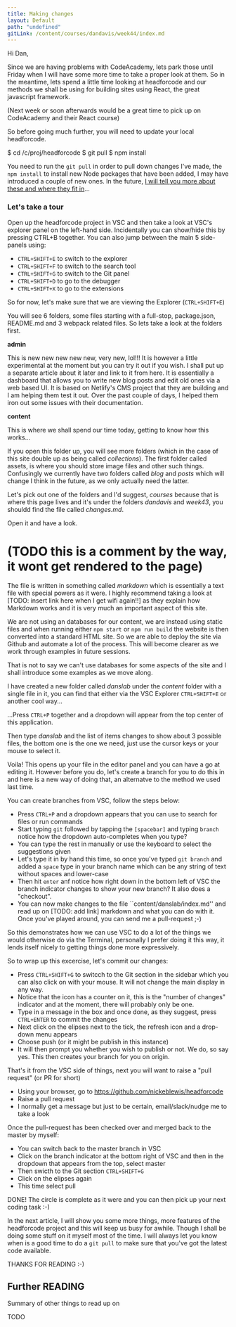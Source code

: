 ```yaml
---
title: Making changes
layout: Default
path: "undefined"
gitLink: /content/courses/dandavis/week44/index.md
---
```


Hi Dan,

Since we are having problems with CodeAcademy, lets park those until Friday when I will have some more time to take a proper look at them. So in the meantime, lets spend a little time looking at headforcode and our methods we shall be using for building sites using React, the great javascript framework.

(Next week or soon afterwards would be a great time to pick up on CodeAcademy and their React course)

So before going much further, you will need to update your local headforcode.

$ cd /c/proj/headforcode
$ git pull
$ npm install

You need to run the ``git pull`` in order to pull down changes I've made, the ``npm install`` to install new Node packages that have been added, I may have introduced a couple of new ones. In the future, [I will tell you more about these and where they fit in](todo.md)...

### Let's take a tour

Open up the headforcode project in VSC and then take a look at VSC's explorer panel on the left-hand side. Incidentally you can show/hide this by pressing CTRL+B together. You can also jump between the main 5 side-panels using:

* ``CTRL+SHIFT+E`` to switch to the explorer
* ``CTRL+SHIFT+F`` to switch to the search tool
* ``CTRL+SHIFT+G`` to switch to the Git panel
* ``CTRL+SHIFT+D`` to go to the debugger
* ``CTRL+SHIFT+X`` to go to the extensions

So for now, let's make sure that we are viewing the Explorer (``CTRL+SHIFT+E``)

You will see 6 folders, some files starting with a full-stop, package.json, README.md and 3 webpack related files. So lets take a look at the folders first.

**admin**

This is new new new new new, very new, lol!!! It is however a little experimental at the moment but you can try it out if you wish. I shall put up a separate article about it later and link to it from here. It is essentially a dashboard that allows you to write new blog posts and edit old ones via a web based UI. It is based on Netlify's CMS project that they are building and I am helping them test it out. Over the past couple of days, I helped them iron out some issues with their documentation.

**content**

This is where we shall spend our time today, getting to know how this works...

If you open this folder up, you will see more folders (which in the case of this site double up as being called _collections_). The first folder called assets, is where you should store image files and other such things. Confusingly we currently have two folders called _blog_ and _posts_ which will change I think in the future, as we only actually need the latter.

Let's pick out one of the folders and I'd suggest, _courses_ because that is where this page lives and it's under the folders _dandavis_ and _week43_, you shouldd find the file called _changes.md_.

Open it and have a look.

# (TODO this is a comment by the way, it wont get rendered to the page)

The file is written in something called _markdown_ which is essentially a text file with special powers as it were. I highly recommend taking a look at [TODO: insert link here when I get wifi again!!] as they explain how Markdown works and it is very much an important aspect of this site.

We are not using an databases for our content, we are instead using static files and when running either ``npm start`` or ``npm run build`` the website is then converted into a standard HTML site. So we are able to deploy the site via Github and automate a lot of the process. This will become clearer as we work through examples in future sessions.

That is not to say we can't use databases for some aspects of the site and I shall introduce some examples as we move along.

I have created a new folder called _danslab_ under the _content_ folder with a single file in it, you can find that either via the VSC Explorer ``CTRL+SHIFT+E`` or another cool way...

...Press ``CTRL+P`` together and a dropdown will appear from the top center of this application. 

Then type _danslab_ and the list of items changes to show about 3 possible files, the bottom one is the one we need, just use the cursor keys or your mouse to select it.

Voila! This opens up your file in the editor panel and you can have a go at editing it. However before you do, let's create a branch for you to do this in and here is a new way of doing that, an alternatve to the method we used last time.

You can create branches from VSC, follow the steps below:

* Press ``CTRL+P`` and a dropdown appears that you can use to search for files or run commands
* Start typing ``git`` followed by tapping the ``[spacebar]`` and typing ``branch`` notice how the dropdown auto-completes when you type?
* You can type the rest in manually or use the keyboard to select the suggestions given
* Let's type it in by hand this time, so once you've typed ``git branch`` and added a ``space`` type in your branch name which can be any string of text without spaces and lower-case
* Then hit ``enter`` anf notice how right down in the bottom left of VSC the branch indicator changes to show your new branch? It also does a "checkout".
* You can now make changes to the file ``content/danslab/index.md'' and read up on [TODO: add link] markdown and what you can do with it. Once you've played around, you can send me a pull-request ;-)

So this demonstrates how we can use VSC to do a lot of the things we would otherwise do via the Terminal, personally I prefer doing it this way, it lends itself nicely to getting things done more expressively.

So to wrap up this excercise, let's commit our changes:

* Press ``CTRL+SHIFT+G`` to switcch to the Git section in the sidebar which you can also click on with your mouse. It will not change the main display in any way.
* Notice that the icon has a counter on it, this is the "number of changes" indicator and at the moment, there will probably only be one.
* Type in a message in the box and once done, as they suggest, press ``CTRL+ENTER`` to commit the changes
* Next click on the elipses next to the tick, the refresh icon and a drop-down menu appears
* Choose push (or it might be publish in this instance)
* It will then prompt you whether you wish to publish or not. We do, so say yes. This then creates your branch for you on origin.

That's it from the VSC side of things, next you will want to raise a "pull request" (or PR for short)

* Using your browser, go to https://github.com/nickeblewis/headforcode
* Raise a pull request
* I normally get a message but just to be certain, email/slack/nudge me to take a look

Once the pull-request has been checked over and merged back to the master by myself:

* You can switch back to the master branch in VSC
* Click on the branch indicator at the bottom right of VSC and then in the dropdown that appears from the top, select master
* Then swicth to the Git section ``CTRL+SHIFT+G``
* Click on the elipses again
* This time select pull

DONE! The circle is complete as it were and you can then pick up your next coding task :-)

In the next article, I will show you some more things, more features of the headforcode project and this will keep us busy for awhile. Though I shall be doing some stuff on it myself most of the time. I will always let you know when is a good time to do a ``git pull`` to make sure that you've got the latest code available.

THANKS FOR READING :-)

## Further READING

Summary of other things to read up on

TODO